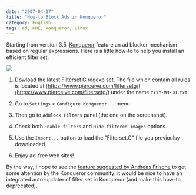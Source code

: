 ```yaml
---
date: "2007-04-17"
title: "How-to Block Ads in Konqueror"
category: English
tags: ad, KDE, konqueror, Linux
---
```


Starting from version 3.5, [Konqueror](https://www.konqueror.org) feature an ad blocker mechanism based on regular expressions. Here is a little how-to to help you install an efficient filter set.

![]({attach}konqueror-ad-block-filter1.png)

  1. Dowload the latest [Filterset.G](https://www.pierceive.com) regexp set. The file which contain all rules is located at [https://www.pierceive.com/filtersetg/](https://www.pierceive.com/filtersetg/) under the name `YYYY-MM-DD.txt`.

  2. Go to `Settings` > `Configure Konqueror...` menu.

  3. Then go to `AdBlock Filters` panel (the one on the screenshot).

  4. Check both `Enable filters` and `Hide filtered images` options.

  5. Use the `Import...` button to load the "Filterset.G" file you previoulsy downloaded

  6. Enjoy ad-free web sites!

By the way, I hope to see the [feature suggested by Andreas Frische](https://bugs.kde.org/show_bug.cgi?id=143495) to get some attention by the Konqueror community: it would be nice to have an integrated auto-updater of filter set in Konqueror (and make this how-to deprecated).
